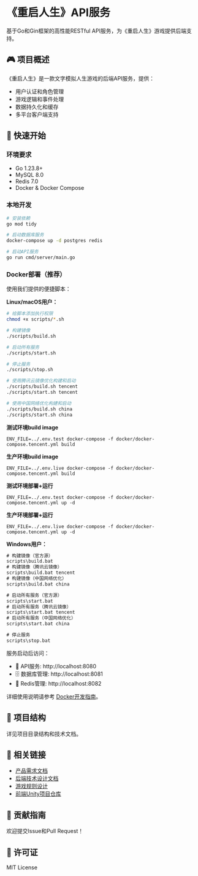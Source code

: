 # 《重启人生》API服务

基于Go和Gin框架的高性能RESTful API服务，为《重启人生》游戏提供后端支持。

## 🎮 项目概述

《重启人生》是一款文字模拟人生游戏的后端API服务，提供：
- 用户认证和角色管理
- 游戏逻辑和事件处理  
- 数据持久化和缓存
- 多平台客户端支持

## 🚀 快速开始

### 环境要求
- Go 1.23.8+
- MySQL 8.0
- Redis 7.0
- Docker & Docker Compose

### 本地开发
```bash
# 安装依赖
go mod tidy

# 启动数据库服务
docker-compose up -d postgres redis

# 启动API服务
go run cmd/server/main.go
```

### Docker部署（推荐）

使用我们提供的便捷脚本：

**Linux/macOS用户：**
```bash
# 给脚本添加执行权限
chmod +x scripts/*.sh

# 构建镜像
./scripts/build.sh

# 启动所有服务
./scripts/start.sh

# 停止服务
./scripts/stop.sh

# 使用腾讯云镜像优化构建和启动
./scripts/build.sh tencent
./scripts/start.sh tencent

# 使用中国网络优化构建和启动
./scripts/build.sh china
./scripts/start.sh china
```

**测试环境build image**
```
ENV_FILE=../.env.test docker-compose -f docker/docker-compose.tencent.yml build
```
**生产环境build image**
```
ENV_FILE=../.env.live docker-compose -f docker/docker-compose.tencent.yml build
```

**测试环境部署+运行**
```
ENV_FILE=../.env.test docker-compose -f docker/docker-compose.tencent.yml up -d
```

**生产环境部署+运行**
```
ENV_FILE=../.env.live docker-compose -f docker/docker-compose.tencent.yml up -d
```

**Windows用户：**
```cmd
# 构建镜像（官方源）
scripts\build.bat
# 构建镜像（腾讯云镜像）
scripts\build.bat tencent
# 构建镜像（中国网络优化）
scripts\build.bat china

# 启动所有服务（官方源）
scripts\start.bat
# 启动所有服务（腾讯云镜像）
scripts\start.bat tencent
# 启动所有服务（中国网络优化）
scripts\start.bat china

# 停止服务
scripts\stop.bat
```

服务启动后访问：
- 🚀 API服务: http://localhost:8080
- 🗄️ 数据库管理: http://localhost:8081
- 🔴 Redis管理: http://localhost:8082

详细使用说明请参考 [Docker开发指南](DOCKER.md)。

## 📂 项目结构

详见项目目录结构和技术文档。

## 🔗 相关链接

- [产品需求文档](prdtd/PRD.md)
- [后端技术设计文档](prdtd/后端技术设计文档_Backend_TD.md)
- [游戏规则设计](regulations/regulation.md)
- [前端Unity项目仓库](https://github.com/your-org/restart-life-unity)

## 🤝 贡献指南

欢迎提交Issue和Pull Request！

## 📄 许可证

MIT License
